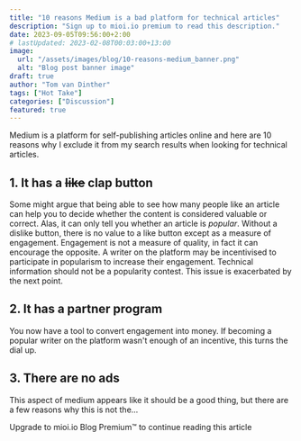```yaml
---
title: "10 reasons Medium is a bad platform for technical articles"
description: "Sign up to mioi.io premium to read this description."
date: 2023-09-05T09:56:00+2:00
# lastUpdated: 2023-02-08T00:03:00+13:00
image:
  url: "/assets/images/blog/10-reasons-medium_banner.png"
  alt: "Blog post banner image"
draft: true
author: "Tom van Dinther"
tags: ["Hot Take"]
categories: ["Discussion"]
featured: true
---
```

Medium is a platform for self-publishing articles online and here are 10 reasons why I exclude it from my search results when looking for technical articles.

## 1. It has a ~~like~~ clap button
Some might argue that being able to see how many people like an article can help you to decide whether the content is considered valuable or correct. Alas, it can only tell you whether an article is *popular*. Without a dislike button, there is no value to a like button except as a measure of engagement. Engagement is not a measure of quality, in fact it can encourage the opposite. A writer on the platform may be incentivised to participate in popularism to increase their engagement. Technical information should not be a popularity contest. This issue is exacerbated by the next point.

## 2. It has a partner program
You now have a tool to convert engagement into money. If becoming a popular writer on the platform wasn't enough of an incentive, this turns the dial up.

## 3. There are no ads
This aspect of medium appears like it should be a good thing, but there are a few reasons why this is not the...
<div class="-mt-28 relative z-10">
  <div class="w-full h-[86px] bg-gradient-to-t from-page to-transparent"></div>
  <div class="w-full h-64 bg-page px-12 text-3xl text-center">
    Upgrade to mioi.io Blog Premium™ to continue reading this article
  </div>
</div>
